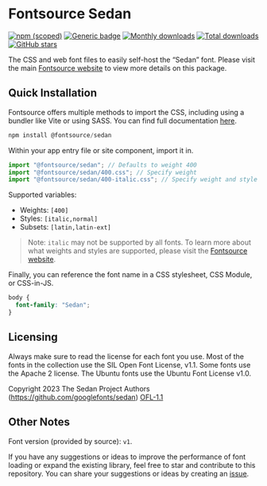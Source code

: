 # Fontsource Sedan

[![npm (scoped)](https://img.shields.io/npm/v/@fontsource/sedan?color=brightgreen)](https://www.npmjs.com/package/@fontsource/sedan) [![Generic badge](https://img.shields.io/badge/fontsource-passing-brightgreen)](https://github.com/fontsource/fontsource) [![Monthly downloads](https://badgen.net/npm/dm/@fontsource/sedan)](https://github.com/fontsource/fontsource) [![Total downloads](https://badgen.net/npm/dt/@fontsource/sedan)](https://github.com/fontsource/fontsource) [![GitHub stars](https://img.shields.io/github/stars/fontsource/fontsource.svg?style=social&label=Star)](https://github.com/fontsource/fontsource/stargazers)

The CSS and web font files to easily self-host the “Sedan” font. Please visit the main [Fontsource website](https://fontsource.org/fonts/sedan) to view more details on this package.

## Quick Installation

Fontsource offers multiple methods to import the CSS, including using a bundler like Vite or using SASS. You can find full documentation [here](https://fontsource.org/docs/getting-started/introduction).

```javascript
npm install @fontsource/sedan
```

Within your app entry file or site component, import it in.

```javascript
import "@fontsource/sedan"; // Defaults to weight 400
import "@fontsource/sedan/400.css"; // Specify weight
import "@fontsource/sedan/400-italic.css"; // Specify weight and style
```

Supported variables:
- Weights: `[400]`
- Styles: `[italic,normal]`
- Subsets: `[latin,latin-ext]`

> Note: `italic` may not be supported by all fonts. To learn more about what weights and styles are supported, please visit the [Fontsource website](https://fontsource.org/fonts/sedan).

Finally, you can reference the font name in a CSS stylesheet, CSS Module, or CSS-in-JS.

```css
body {
  font-family: "Sedan";
}
```

## Licensing
Always make sure to read the license for each font you use. Most of the fonts in the collection use the SIL Open Font License, v1.1. Some fonts use the Apache 2 license. The Ubuntu fonts use the Ubuntu Font License v1.0.

Copyright 2023 The Sedan Project Authors (https://github.com/googlefonts/sedan)
[OFL-1.1](http://scripts.sil.org/OFL)

## Other Notes
Font version (provided by source): `v1`.

If you have any suggestions or ideas to improve the performance of font loading or expand the existing library, feel free to star and contribute to this repository. You can share your suggestions or ideas by creating an [issue](https://github.com/fontsource/fontsource/issues).